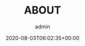 ---
title: ABOUT
author: admin
type: none
date: 2020-08-03T06:02:35+00:00
description: "Burnt Bag Studios is an indie game developer team based in Sydney and Melbourne."

---